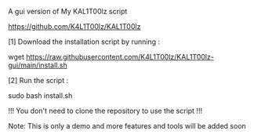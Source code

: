 A gui version of  My KAL1T00lz script 

https://github.com/K4L1T00lz/KAL1T00lz

[1] Download the installation script by running :

wget https://raw.githubusercontent.com/K4L1T00lz/KAL1T00lz-gui/main/install.sh

[2] Run the script :

sudo bash install.sh

!!! You don't need to clone the repository to use the script !!!


Note: This is only a demo and more features and tools will be added soon
